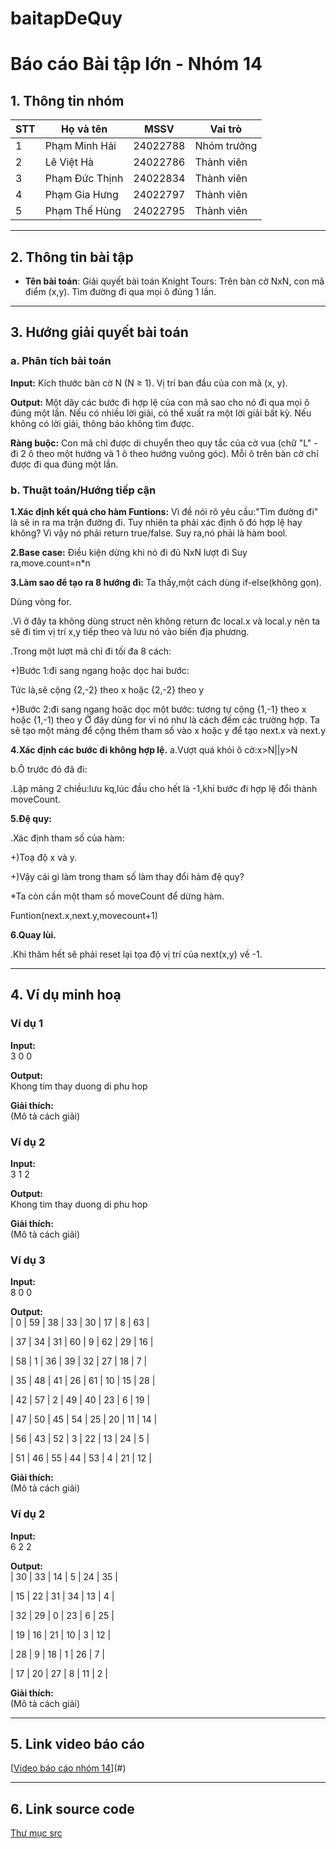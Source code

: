 # baitapDeQuy
# Báo cáo Bài tập lớn - Nhóm 14

## 1. Thông tin nhóm
| STT | Họ và tên | MSSV | Vai trò |
|---|---|---|---|
| 1 | Phạm Minh Hải | 24022788 | Nhóm trưởng |
| 2 | Lê Việt Hà | 24022786 | Thành viên |
| 3 | Phạm Đức Thịnh | 24022834 | Thành viên |
| 4 | Phạm Gia Hưng | 24022797| Thành viên |
| 5 | Phạm Thế Hùng | 24022795 | Thành viên |

---

## 2. Thông tin bài tập
- **Tên bài toán**: Giải quyết bài toán Knight Tours: Trên bàn cờ NxN, con mã điểm (x,y). Tìm đường đi qua mọi ô đúng 1 lần.
  

---

## 3. Hướng giải quyết bài toán
### a. Phân tích bài toán
**Input:**
Kích thước bàn cờ N (N ≥ 1).
Vị trí ban đầu của con mã (x, y).

**Output:**
Một dãy các bước đi hợp lệ của con mã sao cho nó đi qua mọi ô đúng một lần.
Nếu có nhiều lời giải, có thể xuất ra một lời giải bất kỳ. Nếu không có lời giải, thông báo không tìm được.

**Ràng buộc:**
Con mã chỉ được di chuyển theo quy tắc của cờ vua (chữ "L" - đi 2 ô theo một hướng và 1 ô theo hướng vuông góc).
Mỗi ô trên bàn cờ chỉ được đi qua đúng một lần.

### b. Thuật toán/Hướng tiếp cận

**1.Xác định kết quả cho hàm Funtions:**
Vì đề nói rõ yêu cầu:"Tìm đường đi" là sẽ in ra ma trận đường đi.
Tuy nhiên ta phải xác định ô đó hợp lệ hay không?
Vì vậy nó phải return true/false.
Suy ra,nó phải là hàm bool.

**2.Base case:**
Điều kiện dừng khi nó đi đủ NxN lượt đi
Suy ra,move.count=n*n

**3.Làm sao để tạo ra 8 hướng đi:**
Ta thấy,một cách dùng if-else(không gọn).

Dùng vòng for.

.Vì ở đây ta không dùng struct nên không return đc local.x và local.y nên ta sẽ đi tìm vị trí x,y tiếp theo và lưu nó vào biến địa phương.

.Trong một lượt mã chỉ đi tối đa 8 cách:

+)Bước 1:đi sang ngang hoặc dọc hai bước:

Tức là,sẽ cộng {2,-2} theo x hoặc {2,-2} theo y

+)Bước 2:đi sang ngang hoặc dọc một bước:
tương tự cộng {1,-1} theo x hoặc {1,-1) theo y
Ở đây dùng for vì nó như là cách đếm các trường hợp.
Ta sẽ tạo một mảng để cộng thêm tham số vào x hoặc y để tạo next.x và next.y

**4.Xác định các bước đi không hợp lệ.**
a.Vượt quá khỏi ô cờ:x>N||y>N

b.Ô trước đó đã đi:

.Lập mảng 2 chiều:lưu kq,lúc đầu cho hết là -1,khi bước đi hợp lệ đổi thành moveCount.

**5.Đệ quy:**

.Xác định tham số của hàm:

+)Toạ độ x và y.

+)Vậy cái gì làm trong tham số làm thay đổi hàm đệ quy?

*Ta còn cần một tham số moveCount để dừng hàm.

Funtion(next.x,next.y,movecount+1)

**6.Quay lùi.**

.Khi thăm hết sẽ phải reset lại tọa độ vị trí của next(x,y) về -1.

---

## 4. Ví dụ minh hoạ
### Ví dụ 1
**Input:**  
3 0 0 

**Output:**  
Khong tim thay duong di phu hop 

**Giải thích:**  
(Mô tả cách giải)

### Ví dụ 2
**Input:**  
3 1 2

**Output:**  
Khong tim thay duong di phu hop

**Giải thích:**  
(Mô tả cách giải)

### Ví dụ 3
**Input:**  
8 0 0 

**Output:**  
| 0 | 59 | 38 | 33 | 30 | 17 | 8 | 63 |

| 37 | 34 | 31 | 60 | 9 | 62 | 29 | 16 |

| 58 | 1 | 36 | 39 | 32 | 27 | 18 | 7 |

| 35 | 48 | 41 | 26 | 61 | 10 | 15 | 28 |

| 42 | 57 | 2 | 49 | 40 | 23 | 6 | 19 |

| 47 | 50 | 45 | 54 | 25 | 20 | 11 | 14 |

| 56 | 43 | 52 | 3 | 22 | 13 | 24 | 5 |

| 51 | 46 | 55 | 44 | 53 | 4 | 21 | 12 |  

**Giải thích:**  
(Mô tả cách giải)

### Ví dụ 2
**Input:**  
6 2 2

**Output:**  
| 30 | 33 | 14 | 5 | 24 | 35 |

| 15 | 22 | 31 | 34 | 13 | 4 |

| 32 | 29 | 0 | 23 | 6 | 25 |

| 19 | 16 | 21 | 10 | 3 | 12 |

| 28 | 9 | 18 | 1 | 26 | 7 |

| 17 | 20 | 27 | 8 | 11 | 2 |

**Giải thích:**  
(Mô tả cách giải)

---

## 5. Link video báo cáo
[[Video báo cáo nhóm 14](https://drive.google.com/drive/folders/1pkCnlOs4VXu2Zvig8Cl2AlknB0-Zykud?usp=drive_link)](#)

---

## 6. Link source code
[Thư mục src](./src)
